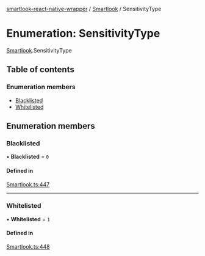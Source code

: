 [smartlook-react-native-wrapper](../README.md) / [Smartlook](../modules/Smartlook.md) / SensitivityType

# Enumeration: SensitivityType

[Smartlook](../modules/Smartlook.md).SensitivityType

## Table of contents

### Enumeration members

- [Blacklisted](Smartlook.SensitivityType.md#blacklisted)
- [Whitelisted](Smartlook.SensitivityType.md#whitelisted)

## Enumeration members

### Blacklisted

• **Blacklisted** = `0`

#### Defined in

[Smartlook.ts:447](https://github.com/smartlook/smartlook-react-native-bridge/blob/8ad524b/src/Smartlook.ts#L447)

___

### Whitelisted

• **Whitelisted** = `1`

#### Defined in

[Smartlook.ts:448](https://github.com/smartlook/smartlook-react-native-bridge/blob/8ad524b/src/Smartlook.ts#L448)
